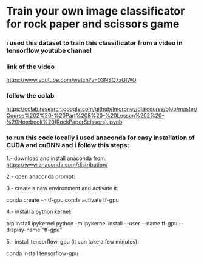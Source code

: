 # Train your own image classificator for rock paper and scissors game

### i used this dataset to train this classificator  from a video in tensorflow youtube channel

### link of the video 
https://www.youtube.com/watch?v=03NSQ7xQIWQ
### follow the colab
https://colab.research.google.com/github/lmoroney/dlaicourse/blob/master/Course%202%20-%20Part%208%20-%20Lesson%202%20-%20Notebook%20(RockPaperScissors).ipynb

### to run this code locally i used anaconda for easy installation of CUDA and cuDNN and i follow this steps:
1.- download and install  anaconda from: 
https://www.anaconda.com/distribution/

2.- open anaconda prompt:

3.- create a new environment and activate it: 

conda create -n tf-gpu 
conda activate tf-gpu 

4.- install a python kernel:

pip install ipykernel
python -m ipykernel install --user --name tf-gpu --display-name "tf-gpu"

5.- install tensorflow-gpu (it can take a few minutes): 

conda install tensorflow-gpu
